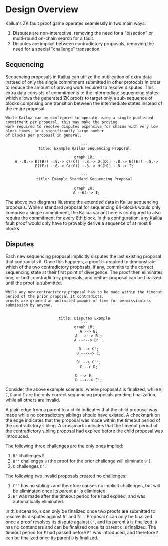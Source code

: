 # Design Overview

Kailua's ZK fault proof game operates seamlessly in two main ways:
1. Disputes are non-interactive, removing the need for a "bisection" or multi-round on-chain search for a fault.
2. Disputes are implicit between contradictory proposals, removing the need for a special "challenge" transaction.

## Sequencing

Sequencing proposals in Kailua can utilize the publication of extra data instead of only the single commitment submitted in other protocols
in order to reduce the amount of proving work required to resolve disputes.
This extra data consists of commitments to the intermediate sequencing states, which allows the generated ZK proofs to
target only a sub-sequence of blocks comprising one transition between the intermediate states instead of the entire
proposal.

```admonish note
While Kailua can be configured to operate using a single published commitment per proposal, this may make the proving
work required to resolve disputes expensive for chains with very low block times, or a significantly large number
of blocks per proposal in general.
```

<div style="text-align: center;">

```mermaid
---
title: Example Kailua Sequencing Proposal
---
graph LR;
  A -.8.-> B((B)) -.8.-> C((C)) -.8.-> D((D)) -.8.-> E((E)) -.8.-> F((F)) -.8.-> G((G)) -.8.-> H((H)) -.8.-> I;
```

```mermaid
---
title: Example Standard Sequencing Proposal
---
graph LR;
  A --64--> I;
```

</div>

The above two diagrams illustrate the extended data in Kailua sequencing proposals.
While a standard proposal for sequencing 64-blocks would only comprise a single commitment, the Kailua variant here is
configured to also require the commitment for every 8th block.
In this configuration, any Kailua fault proof would only have to provably derive a sequence of at most 8 blocks. 

[//]: # (```admonish note)

[//]: # (To save on DA costs, blobs or alternative DA layers can be used to publish intermediate commitments.)

[//]: # (```)

## Disputes

Each new sequencing proposal implicitly disputes the last existing proposal that contradicts it.
Once this happens, a proof is required to demonstrate which of the two contradictory proposals, if any, commits to the
correct sequencing state at their first point of divergence.
The proof then eliminates one, or both, contradictory proposals, and neither proposal can be finalized until the proof
is submitted.

```admonish note
While any new contradictory proposal has to be made within the timeout period of the prior proposal it contradicts, 
proofs are granted an unlimited amount of time for permissionless submission by anyone.
```

<div style="text-align: center;">

```mermaid
---
title: Disputes Example
---
graph LR;
    A --> B;
    A --✓--> B';
    A --✓--> B'';
    
    B --> C';
    B --✓--> C;
    
    B' --> C'';
    C --> D;

    D --> E;    
    D --✗--> E';
```

</div>

Consider the above example scenario, where proposal `A` is finalized, while `B`, `C`, `D` and `E` are the only correct sequencing
proposals pending finalization, while all others are invalid.

A plain edge from a parent to a child indicates that the child proposal was made while no contradictory siblings should have existed.
A checkmark on the edge indicates that the proposal was made within the timeout period of the contradictory sibling.
A crossmark indicates that the timeout period of the contradictory sibling proposal had expired before the child proposal was introduced.

The following three challenges are the only ones implied:
1. `B'` challenges `B`
2. `B''` challenges `B` (the proof for the prior challenge will eliminate `B'`).
3. `C` challenges `C'`.

The following two invalid proposals created no challenges:
1. `C''` has no siblings and therefore causes no implicit challenges, but will be eliminated once its parent `B'` is eliminated.
2. `E'` was made after the timeout period for `E` had expired, and was automatically eliminated.

In this scenario, `B` can only be finalized once two proofs are submitted to resolve its disputes against `B'` and `B''`.
Proposal `C` can only be finalized once a proof resolves its dispute against `C'`, and its parent `B` is finalized.
`D` has no contenders and can be finalized once its parent `C` is finalized.
The timeout period for `E` had passed before `E'` was introduced, and therefore `E` can be finalized once its parent `D` is finalized.

